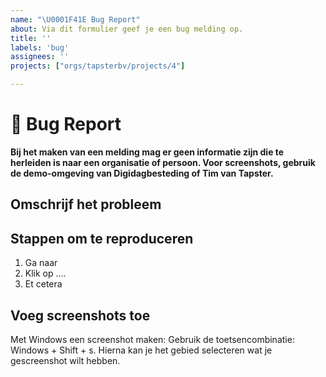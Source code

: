 ```yaml
---
name: "\U0001F41E Bug Report"
about: Via dit formulier geef je een bug melding op.
title: ''
labels: 'bug'
assignees: ''
projects: ["orgs/tapsterbv/projects/4"]

---
```


# **🐞 Bug Report**

**Bij het maken van een melding mag er geen informatie zijn die te herleiden is naar een organisatie of persoon. Voor screenshots, gebruik de demo-omgeving van Digidagbesteding of Tim van Tapster.**

## **Omschrijf het probleem**

## **Stappen om te reproduceren**
1. Ga naar <url>
2. Klik op ....
3. Et cetera

## **Voeg screenshots toe**
Met Windows een screenshot maken:
Gebruik de toetsencombinatie: Windows + Shift + s.
Hierna kan je het gebied selecteren wat je gescreenshot wilt hebben.
